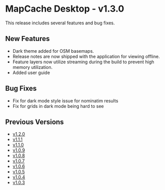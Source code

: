 # MapCache Desktop - v1.3.0

This release includes several features and bug fixes.

## New Features
 * Dark theme added for OSM basemaps.
 * Release notes are now shipped with the application for viewing offline.
 * Feature layers now utilize streaming during the build to prevent high memory utilization. 
 * Added user guide
 
## Bug Fixes
 * Fix for dark mode style issue for nominatim results
 * Fix for grids in dark mode being hard to see

## Previous Versions
 * [v1.2.0](https://github.com/ngageoint/mapcache-electron/blob/v1.2.0/changelog/v1.2.0.md)
 * [v1.1.1](https://github.com/ngageoint/mapcache-electron/blob/v1.1.1/changelog/v1.1.1.md)
 * [v1.1.0](https://github.com/ngageoint/mapcache-electron/blob/v1.1.0/changelog/v1.1.0.md)
 * [v1.0.9](https://github.com/ngageoint/mapcache-electron/blob/v1.0.9/changelog/v1.0.9.md)
 * [v1.0.8](https://github.com/ngageoint/mapcache-electron/blob/v1.0.8/changelog/v1.0.8.md)
 * [v1.0.7](https://github.com/ngageoint/mapcache-electron/blob/v1.0.7/changelog/v1.0.7.md)
 * [v1.0.6](https://github.com/ngageoint/mapcache-electron/blob/v1.0.6/changelog/v1.0.6.md)
 * [v1.0.5](https://github.com/ngageoint/mapcache-electron/blob/v1.0.5/changelog/v1.0.5.md)
 * [v1.0.4](https://github.com/ngageoint/mapcache-electron/blob/v1.0.5/changelog/v1.0.4.md)
 * [v1.0.3](https://github.com/ngageoint/mapcache-electron/blob/v1.0.5/changelog/v1.0.3.md)
